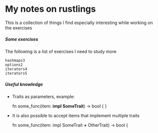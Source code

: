 # My notes on rustlings

This is a collection of things I find especially interesting while working on the exercises

##### Some exercises
The following is a list of exercises I need to study more

    hashmaps3
    options2
    iterators4
    iterators5

##### Useful knowledge

- Traits as parameters, example:

    fn some_func(item: __impl SomeTrait__) -> bool { }

- It is also possible to accept items that implement multiple traits

    fn some_func(item: impl SomeTrait **+** OtherTrait) -> bool {